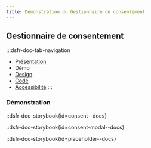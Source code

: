 ```yaml
---
title: Démonstration du Gestionnaire de consentement
---
```


## Gestionnaire de consentement

:::dsfr-doc-tab-navigation
- [Présentation](../index.md)
- Démo
- [Design](../design/index.md)
- [Code](../code/index.md)
- [Accessibilité](../accessibility/index.md)
:::

### Démonstration

::dsfr-doc-storybook{id=consent--docs}

::dsfr-doc-storybook{id=consent-modal--docs}

::dsfr-doc-storybook{id=placeholder--docs}
